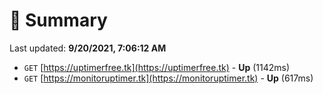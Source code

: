# 📖 Summary
Last updated: **9/20/2021, 7:06:12 AM**

- `GET` [https://uptimerfree.tk](https://uptimerfree.tk) - **Up** (1142ms)
- `GET` [https://monitoruptimer.tk](https://monitoruptimer.tk) - **Up** (617ms)
